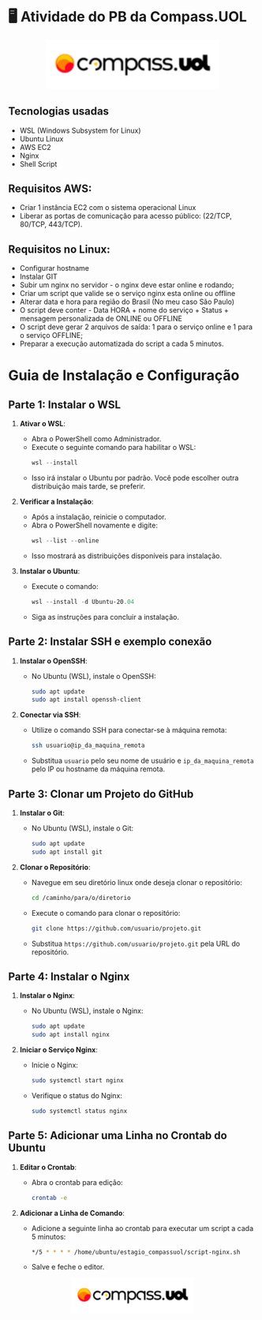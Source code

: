 # 🖥️ Atividade do PB da Compass.UOL

<div align="center">
  <img src="/logo-compass.png" width="350px">
</div>

## Tecnologias usadas
- WSL (Windows Subsystem for Linux)
- Ubuntu Linux
- AWS EC2
- Nginx
- Shell Script

## Requisitos AWS:
- Criar 1 instância EC2 com o sistema operacional Linux
- Liberar as portas de comunicação para acesso público: (22/TCP, 80/TCP, 443/TCP).

## Requisitos no Linux:
- Configurar hostname
- Instalar GIT
- Subir um nginx no servidor - o nginx deve estar online e rodando;
- Criar um script que valide se o serviço nginx esta online ou offline
- Alterar data e hora para região do Brasil (No meu caso São Paulo)
- O script deve conter - Data HORA + nome do serviço + Status + mensagem personalizada de ONLINE ou OFFLINE
- O script deve gerar 2 arquivos de saída: 1 para o serviço online e 1 para o serviço
OFFLINE;
- Preparar a execução automatizada do script a cada 5 minutos.

# Guia de Instalação e Configuração

## Parte 1: Instalar o WSL

1. **Ativar o WSL**:
   - Abra o PowerShell como Administrador.
   - Execute o seguinte comando para habilitar o WSL:
     ```powershell
     wsl --install
     ```
   - Isso irá instalar o Ubuntu por padrão. Você pode escolher outra distribuição mais tarde, se preferir.

2. **Verificar a Instalação**:
   - Após a instalação, reinicie o computador.
   - Abra o PowerShell novamente e digite:
     ```powershell
     wsl --list --online
     ```
   - Isso mostrará as distribuições disponíveis para instalação.

3. **Instalar o Ubuntu**:
   - Execute o comando:
     ```powershell
     wsl --install -d Ubuntu-20.04
     ```
   - Siga as instruções para concluir a instalação.

## Parte 2: Instalar SSH e exemplo conexão

1. **Instalar o OpenSSH**:
   - No Ubuntu (WSL), instale o OpenSSH:
     ```bash
     sudo apt update
     sudo apt install openssh-client
     ```

2. **Conectar via SSH**:
   - Utilize o comando SSH para conectar-se à máquina remota:
     ```bash
     ssh usuario@ip_da_maquina_remota
     ```
   - Substitua `usuario` pelo seu nome de usuário e `ip_da_maquina_remota` pelo IP ou hostname da máquina remota.


## Parte 3: Clonar um Projeto do GitHub

1. **Instalar o Git**:
   - No Ubuntu (WSL), instale o Git:
     ```bash
     sudo apt update
     sudo apt install git
     ```

2. **Clonar o Repositório**:
   - Navegue em seu diretório linux onde deseja clonar o repositório:
     ```bash
     cd /caminho/para/o/diretorio
     ```
   - Execute o comando para clonar o repositório:
     ```bash
     git clone https://github.com/usuario/projeto.git
     ```
   - Substitua `https://github.com/usuario/projeto.git` pela URL do repositório.

## Parte 4: Instalar o Nginx

1. **Instalar o Nginx**:
   - No Ubuntu (WSL), instale o Nginx:
     ```bash
     sudo apt update
     sudo apt install nginx
     ```

2. **Iniciar o Serviço Nginx**:
   - Inicie o Nginx:
     ```bash
     sudo systemctl start nginx
     ```
   - Verifique o status do Nginx:
     ```bash
     sudo systemctl status nginx
     ```

## Parte 5: Adicionar uma Linha no Crontab do Ubuntu

1. **Editar o Crontab**:
   - Abra o crontab para edição:
     ```bash
     crontab -e
     ```

2. **Adicionar a Linha de Comando**:
   - Adicione a seguinte linha ao crontab para executar um script a cada 5 minutos:
     ```bash
     */5 * * * * /home/ubuntu/estagio_compassuol/script-nginx.sh
     ```
   - Salve e feche o editor.

<div align="center">
  <img src="/logo-compass.png" width="250px" margin-top="80px">
</div>
